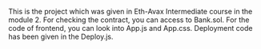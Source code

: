 This is the project which was given in Eth-Avax Intermediate course in the module 2.
For checking the contract, you can access to Bank.sol.
For the code of frontend, you can look into App.js and App.css.
Deployment code has been given in the Deploy.js.

